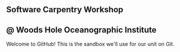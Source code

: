 ## Software Carpentry Workshop 
## @ Woods Hole Oceanographic Institute


Welcome to GitHub!  This is the sandbox we'll use for our unit on Git.

